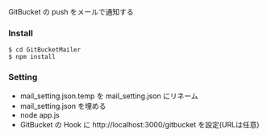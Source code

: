 GitBucket の push をメールで通知する

### Install

```
$ cd GitBucketMailer
$ npm install
```

### Setting

* mail_setting.json.temp を mail_setting.json にリネーム
* mail_setting.json を埋める
* node app.js
* GitBucket の Hook に http://localhost:3000/gitbucket を設定(URLは任意)

